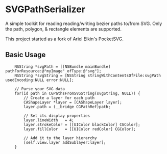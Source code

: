 # SVGPathSerializer
A simple toolkit for reading reading/writing bezier paths to/from SVG. Only the path, polygon, & rectangle elements are supported.

This project started as a fork of Ariel Elkin's PocketSVG.

## Basic Usage

```obj-c
    NSString *svgPath = [[NSBundle mainBundle] pathForResource:@"myImage" ofType:@"svg"];
    NSString *svgString = [NSString stringWithContentsOfFile:svgPath usedEncoding:NULL error:NULL];
    
    // Parse your SVG data
    for(id path in CGPathsFromSVGString(svgString, NULL)) {
        // Create a layer for each path
        CAShapeLayer *layer = [CAShapeLayer layer];
        layer.path = (__bridge CGPathRef)path;
        
        // Set its display properties
        layer.lineWidth   = 4;
        layer.strokeColor = [[UIColor blackColor] CGColor];
        layer.fillColor   = [[UIColor redColor] CGColor];
    
        // Add it to the layer hierarchy
        [self.view.layer addSublayer:layer];
    }
```


